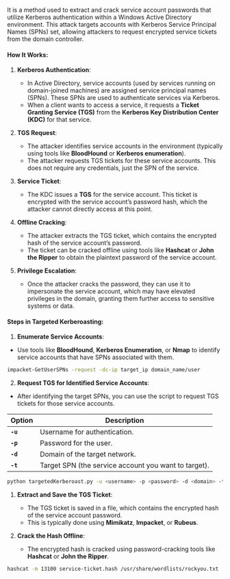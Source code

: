 It is a method used to extract and crack service account passwords that utilize Kerberos authentication within a Windows Active Directory environment. This attack targets accounts with Kerberos Service Principal Names (SPNs) set, allowing attackers to request encrypted service tickets from the domain controller.

#### How It Works:

1. **Kerberos Authentication**:
    
    - In Active Directory, service accounts (used by services running on domain-joined machines) are assigned service principal names (SPNs). These SPNs are used to authenticate services via Kerberos.
    - When a client wants to access a service, it requests a **Ticket Granting Service (TGS)** from the **Kerberos Key Distribution Center (KDC)** for that service.
2. **TGS Request**:
    
    - The attacker identifies service accounts in the environment (typically using tools like **BloodHound** or **Kerberos enumeration**).
    - The attacker requests TGS tickets for these service accounts. This does not require any credentials, just the SPN of the service.
3. **Service Ticket**:
    
    - The KDC issues a **TGS** for the service account. This ticket is encrypted with the service account’s password hash, which the attacker cannot directly access at this point.
4. **Offline Cracking**:
    
    - The attacker extracts the TGS ticket, which contains the encrypted hash of the service account’s password.
    - The ticket can be cracked offline using tools like **Hashcat** or **John the Ripper** to obtain the plaintext password of the service account.
5. **Privilege Escalation**:
    
    - Once the attacker cracks the password, they can use it to impersonate the service account, which may have elevated privileges in the domain, granting them further access to sensitive systems or data.

#### Steps in Targeted Kerberoasting:

1. **Enumerate Service Accounts**:
    
- Use tools like **BloodHound**, **Kerberos Enumeration**, or **Nmap** to identify service accounts that have SPNs associated with them.
    
```bash
impacket-GetUserSPNs -request -dc-ip target_ip domain_name/user
```

2. **Request TGS for Identified Service Accounts**:

- After identifying the target SPNs, you can use the script to request TGS tickets for those service accounts.

| Option    | Description |
|-----------|-------------|
| **`-u`**  | Username for authentication. |
| **`-p`**  | Password for the user. |
| **`-d`**  | Domain of the target network. |
| **`-t`**  | Target SPN (the service account you want to target). |


```bash
python targetedKerberoast.py -u <username> -p <password> -d <domain> -t <target_spn>
```


1. **Extract and Save the TGS Ticket**:
    - The TGS ticket is saved in a file, which contains the encrypted hash of the service account password.
    - This is typically done using **Mimikatz**, **Impacket**, or **Rubeus**.

2. **Crack the Hash Offline**:
    
    - The encrypted hash is cracked using password-cracking tools like **Hashcat** or **John the Ripper**.
```bash
hashcat -m 13100 service-ticket.hash /usr/share/wordlists/rockyou.txt
```
